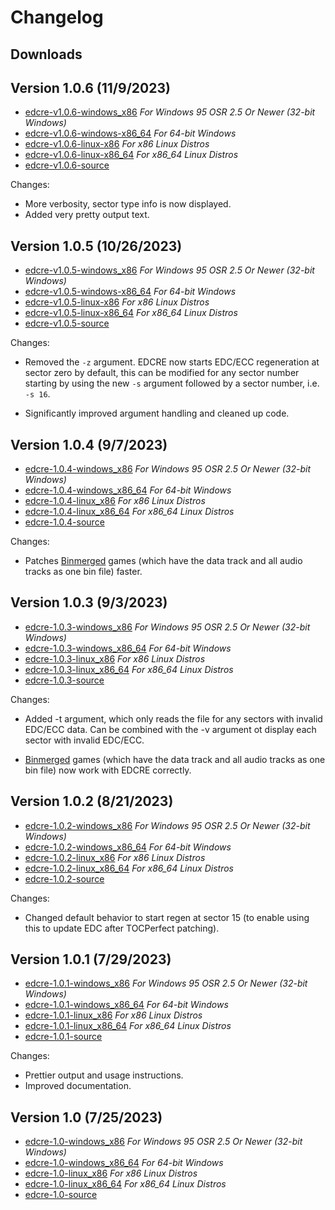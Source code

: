 # Changelog

## Downloads

## Version 1.0.6 (11/9/2023)

*	[edcre-v1.0.6-windows\_x86](https://github.com/alex-free/edcre/releases/download/v1.0.6/edcre-v1.0.6-windows-x86.zip) _For Windows 95 OSR 2.5 Or Newer (32-bit Windows)_
*	[edcre-v1.0.6-windows-x86\_64](https://github.com/alex-free/edcre/releases/download/v1.0.6/edcre-v1.0.6-windows-x86_64.zip) _For 64-bit Windows_
*	[edcre-v1.0.6-linux-x86](https://github.com/alex-free/edcre/releases/download/v1.0.6/edcre-v1.0.6-linux-x86_static.zip) _For x86 Linux Distros_
*	[edcre-v1.0.6-linux-x86\_64](https://github.com/alex-free/edcre/releases/download/v1.0.6/edcre-v1.0.6-linux-x86_64_static.zip) _For x86_64 Linux Distros_
*	[edcre-v1.0.6-source](https://github.com/alex-free/edcre/archive/refs/tags/v1.0.6.zip)

Changes:

*  More verbosity, sector type info is now displayed.
*  Added very pretty output text.

## Version 1.0.5 (10/26/2023)

*	[edcre-v1.0.5-windows\_x86](https://github.com/alex-free/edcre/releases/download/v1.0.5/edcre-v1.0.5-windows-x86.zip) _For Windows 95 OSR 2.5 Or Newer (32-bit Windows)_
*	[edcre-v1.0.5-windows-x86\_64](https://github.com/alex-free/edcre/releases/download/v1.0.5/edcre-v1.0.5-windows-x86_64.zip) _For 64-bit Windows_
*	[edcre-v1.0.5-linux-x86](https://github.com/alex-free/edcre/releases/download/v1.0.5/edcre-v1.0.5-linux-x86_static.zip) _For x86 Linux Distros_
*	[edcre-v1.0.5-linux-x86\_64](https://github.com/alex-free/edcre/releases/download/v1.0.5/edcre-v1.0.5-linux-x86_64_static.zip) _For x86_64 Linux Distros_
*	[edcre-v1.0.5-source](https://github.com/alex-free/edcre/archive/refs/tags/v1.0.5.zip)

Changes:

*  Removed the `-z` argument. EDCRE now starts EDC/ECC regeneration at sector zero by default, this can be modified for any sector number starting by using the new `-s` argument followed by a sector number, i.e. `-s 16`.

*   Significantly improved argument handling and cleaned up code. 

## Version 1.0.4 (9/7/2023)

*	[edcre-1.0.4-windows\_x86](https://github.com/alex-free/edcre/releases/download/v1.0.4/edcre-1.0.4-windows_x86.zip) _For Windows 95 OSR 2.5 Or Newer (32-bit Windows)_
*	[edcre-1.0.4-windows\_x86\_64](https://github.com/alex-free/edcre/releases/download/v1.0.4/edcre-1.0.4-windows_x86_64.zip) _For 64-bit Windows_
*	[edcre-1.0.4-linux\_x86](https://github.com/alex-free/edcre/releases/download/v1.0.4/edcre-1.0.4-linux_x86_static.zip) _For x86 Linux Distros_
*	[edcre-1.0.4-linux\_x86\_64](https://github.com/alex-free/edcre/releases/download/v1.0.4/edcre-1.0.4-linux_x86_64_static.zip) _For x86_64 Linux Distros_
*	[edcre-1.0.4-source](https://github.com/alex-free/edcre/archive/refs/tags/v1.0.4.zip)

Changes:

*   Patches [Binmerged](https://github.com/putnam/binmerge) games (which have the data track and all audio tracks as one bin file) faster.

## Version 1.0.3 (9/3/2023)

*	[edcre-1.0.3-windows\_x86](https://github.com/alex-free/edcre/releases/download/v1.0.3/edcre-1.0.3-windows_x86.zip) _For Windows 95 OSR 2.5 Or Newer (32-bit Windows)_
*	[edcre-1.0.3-windows\_x86\_64](https://github.com/alex-free/edcre/releases/download/v1.0.3/edcre-1.0.3-windows_x86_64.zip) _For 64-bit Windows_
*	[edcre-1.0.3-linux\_x86](https://github.com/alex-free/edcre/releases/download/v1.0.3/edcre-1.0.3-linux_x86_static.zip) _For x86 Linux Distros_
*	[edcre-1.0.3-linux\_x86\_64](https://github.com/alex-free/edcre/releases/download/v1.0.3/edcre-1.0.3-linux_x86_64_static.zip) _For x86_64 Linux Distros_
*	[edcre-1.0.3-source](https://github.com/alex-free/edcre/archive/refs/tags/v1.0.3.zip)

Changes:

*   Added -t argument, which only reads the file for any sectors with invalid EDC/ECC data. Can be combined with the -v argument ot display each sector with invalid EDC/ECC. 

*   [Binmerged](https://github.com/putnam/binmerge) games (which have the data track and all audio tracks as one bin file) now work with EDCRE correctly.

## Version 1.0.2 (8/21/2023)

*	[edcre-1.0.2-windows\_x86](https://github.com/alex-free/edcre/releases/download/v1.0.2/edcre-1.0.2-windows_x86.zip) _For Windows 95 OSR 2.5 Or Newer (32-bit Windows)_
*	[edcre-1.0.2-windows\_x86\_64](https://github.com/alex-free/edcre/releases/download/v1.0.2/edcre-1.0.2-windows_x86_64.zip) _For 64-bit Windows_
*	[edcre-1.0.2-linux\_x86](https://github.com/alex-free/edcre/releases/download/v1.0.2/edcre-1.0.2-linux_x86_static.zip) _For x86 Linux Distros_
*	[edcre-1.0.2-linux\_x86\_64](https://github.com/alex-free/edcre/releases/download/v1.0.2/edcre-1.0.2-linux_x86_64_static.zip) _For x86_64 Linux Distros_
*	[edcre-1.0.2-source](https://github.com/alex-free/edcre/archive/refs/tags/v1.0.2.zip)

Changes:

*   Changed default behavior to start regen at sector 15 (to enable using this to update EDC after TOCPerfect patching).


## Version 1.0.1 (7/29/2023)

*	[edcre-1.0.1-windows\_x86](https://github.com/alex-free/edcre/releases/download/v1.0.1/edcre-1.0.1-windows_x86.zip) _For Windows 95 OSR 2.5 Or Newer (32-bit Windows)_
*	[edcre-1.0.1-windows\_x86\_64](https://github.com/alex-free/edcre/releases/download/v1.0.1/edcre-1.0.1-windows_x86_64.zip) _For 64-bit Windows_
*	[edcre-1.0.1-linux\_x86](https://github.com/alex-free/edcre/releases/download/v1.0.1/edcre-1.0.1-linux_x86_static.zip) _For x86 Linux Distros_
*	[edcre-1.0.1-linux\_x86\_64](https://github.com/alex-free/edcre/releases/download/v1.0.1/edcre-1.0.1-linux_x86_64_static.zip) _For x86_64 Linux Distros_
*	[edcre-1.0.1-source](https://github.com/alex-free/edcre/archive/refs/tags/v1.0.1.zip)

Changes:

*   Prettier output and usage instructions.
*   Improved documentation.

## Version 1.0 (7/25/2023)

*	[edcre-1.0-windows\_x86](https://github.com/alex-free/edcre/releases/download/v1.0/edcre-1.0-windows_x86.zip) _For Windows 95 OSR 2.5 Or Newer (32-bit Windows)_
*	[edcre-1.0-windows\_x86\_64](https://github.com/alex-free/edcre/releases/download/v1.0/edcre-1.0-windows_x86_64.zip) _For 64-bit Windows_
*	[edcre-1.0-linux\_x86](https://github.com/alex-free/edcre/releases/download/v1.0/edcre-1.0-linux_x86_static.zip) _For x86 Linux Distros_
*	[edcre-1.0-linux\_x86\_64](https://github.com/alex-free/edcre/releases/download/v1.0/edcre-1.0-linux_x86_64_static.zip) _For x86_64 Linux Distros_
*	[edcre-1.0-source](https://github.com/alex-free/edcre/archive/refs/tags/v1.0.zip)